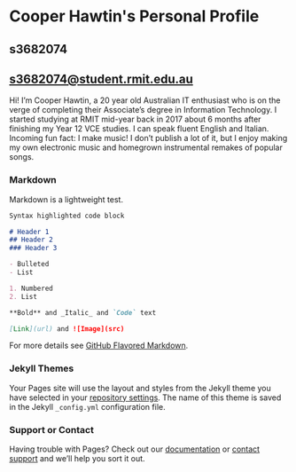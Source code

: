 # Cooper Hawtin's Personal Profile
## s3682074
## s3682074@student.rmit.edu.au

Hi! I’m Cooper Hawtin, a 20 year old Australian IT enthusiast who is on the verge of completing their Associate’s degree in Information Technology. I started studying at RMIT mid-year back in 2017 about 6 months after finishing my Year 12 VCE studies. I can speak fluent English and Italian. Incoming fun fact: I make music! I don’t publish a lot of it, but I enjoy making my own electronic music and homegrown instrumental remakes of popular songs.

### Markdown

Markdown is a lightweight test.

```markdown
Syntax highlighted code block

# Header 1
## Header 2
### Header 3

- Bulleted
- List

1. Numbered
2. List

**Bold** and _Italic_ and `Code` text

[Link](url) and ![Image](src)
```

For more details see [GitHub Flavored Markdown](https://guides.github.com/features/mastering-markdown/).

### Jekyll Themes

Your Pages site will use the layout and styles from the Jekyll theme you have selected in your [repository settings](https://github.com/s3682074/assessment1/settings). The name of this theme is saved in the Jekyll `_config.yml` configuration file.

### Support or Contact

Having trouble with Pages? Check out our [documentation](https://help.github.com/categories/github-pages-basics/) or [contact support](https://github.com/contact) and we’ll help you sort it out.

